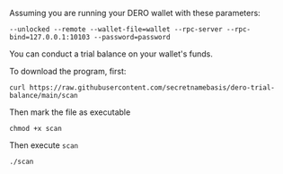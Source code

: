 Assuming you are running your DERO wallet with these parameters:
```
--unlocked --remote --wallet-file=wallet --rpc-server --rpc-bind=127.0.0.1:10103 --password=password
```
You can conduct a trial balance on your wallet's funds.

To download the program, first:
```
curl https://raw.githubusercontent.com/secretnamebasis/dero-trial-balance/main/scan
```
Then mark the file as executable
```
chmod +x scan
```
Then execute `scan`
```
./scan
```
